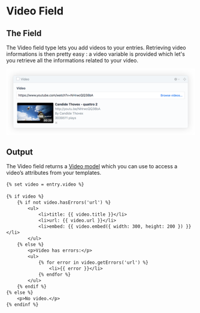 # Video Field

## The Field
The Video field type lets you add videos to your entries. Retrieving video informations is then pretty easy : a video variable is provided which let's you retrieve all the informations related to your video.

![Video Field](./resources/screenshots/video-field@2x.png)

## Output

The Video field returns a [Video model](video-model.md) which you can use to access a video’s attributes from your templates.

```twig
{% set video = entry.video %}

{% if video %}
    {% if not video.hasErrors('url') %}
        <ul>
            <li>title: {{ video.title }}</li>
            <li>url: {{ video.url }}</li>
            <li>embed: {{ video.embed({ width: 300, height: 200 }) }}</li>
        </ul>
    {% else %}
        <p>Video has errors:</p>
        <ul>
            {% for error in video.getErrors('url') %}
                <li>{{ error }}</li>
            {% endfor %}
        </ul>
    {% endif %}
{% else %}
    <p>No video.</p>
{% endinf %}
```